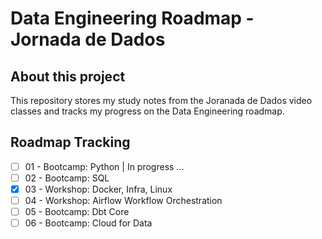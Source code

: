 # Data Engineering Roadmap - Jornada de Dados

## About this project
This repository stores my study notes from the Joranada de Dados video classes and tracks my progress on the Data Engineering roadmap.

## Roadmap Tracking
- [ ] 01 - Bootcamp: Python | In progress ...
- [ ] 02 - Bootcamp: SQL
- [x] 03 - Workshop: Docker, Infra, Linux
- [ ] 04 - Workshop: Airflow Workflow Orchestration
- [ ] 05 - Bootcamp: Dbt Core
- [ ] 06 - Bootcamp: Cloud for Data